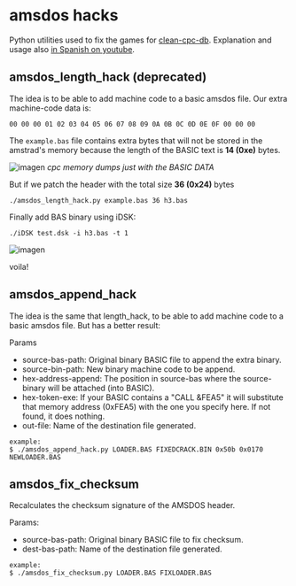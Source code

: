 # amsdos hacks

Python utilities used to fix the games for [clean-cpc-db](https://archive.org/details/amstrad-cpc-clean-db). Explanation and usage also [in Spanish on youtube](youtu.be/qNPGfHlZm5g).

## amsdos_length_hack (deprecated)

The idea is to be able to add machine code to a basic amsdos file. Our extra machine-code data is:

```00 00 00 01 02 03 04 05 06 07 08 09 0A 0B 0C 0D 0E 0F 00 00 00```

The `example.bas` file contains extra bytes that will not be stored in the amstrad's memory because the length of the BASIC text is **14 (0xe)** bytes.

![imagen](https://user-images.githubusercontent.com/560310/161132454-92478056-cce9-47c3-82a8-e409224d17aa.png)
_cpc memory dumps just with the BASIC DATA_

But if we patch the header with the total size **36 (0x24)** bytes
```
./amsdos_length_hack.py example.bas 36 h3.bas
```
Finally add BAS binary using iDSK:
```
./iDSK test.dsk -i h3.bas -t 1
```

![imagen](https://user-images.githubusercontent.com/560310/161133754-03d2d532-25ae-4bb1-8339-ccb3ed960f69.png)

voila!

## amsdos_append_hack

The idea is the same that length_hack, to be able to add machine code to a basic amsdos file. But has a better result:

Params
* source-bas-path: Original binary BASIC file to append the extra binary.
* source-bin-path: New binary machine code to be append.
* hex-address-append: The position in source-bas where the source-binary will be attached (into BASIC).
* hex-token-exe: If your BASIC contains a "CALL &FEA5" it will substitute that memory address (0xFEA5) with the one you specify here. If not found, it does nothing.
* out-file: Name of the destination file generated.

```
example:
$ ./amsdos_append_hack.py LOADER.BAS FIXEDCRACK.BIN 0x50b 0x0170 NEWLOADER.BAS
```

## amsdos_fix_checksum

Recalculates the checksum signature of the AMSDOS header.

Params:
* source-bas-path: Original binary BASIC file to fix checksum.
* dest-bas-path: Name of the destination file generated.

```
example:
$ ./amsdos_fix_checksum.py LOADER.BAS FIXLOADER.BAS
```




